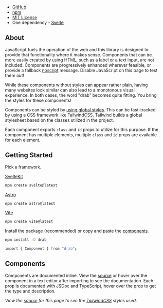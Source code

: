 - [GitHub](https://github.com/rossrobino/drab)
- [npm](https://www.npmjs.com/package/drab)
- [MIT License](https://github.com/rossrobino/drab/blob/main/LICENSE.md)
- One dependency - [Svelte](https://svelte.dev)

## About

JavaScript fuels the operation of the web and this library is designed to provide that functionality where it makes sense. Components that can be more easily created by using HTML, such as a label or a text input, are not included. Components are progressively enhanced wherever feasible, or provide a fallback [noscript](https://developer.mozilla.org/en-US/docs/Web/HTML/Element/noscript) message. Disable JavaScript on this page to test them out!

While these components without styles can appear rather plain, having many websites look similar can also lead to a monotonous visual experience. In both cases, the word "drab" becomes quite fitting. You bring the styles for these components!

Components can be styled by [using global styles](https://joyofcode.xyz/global-styles-in-sveltekit). This can be fast-tracked by using a CSS framework like [TailwindCSS](https://tailwindcss.com/), Tailwind builds a global stylesheet based on the classes utilized in the project.

Each component exports `class` and `id` props to utilize for this purpose. If the component has multiple elements, multiple `class` and `id` props are available for each element.

## Getting Started

Pick a framework.

[SvelteKit](https://kit.svelte.dev)

```bash
npm create svelte@latest
```

[Astro](https://docs.astro.build/en/tutorial/1-setup/2/)

```bash
npm create astro@latest
```

[Vite](https://vitejs.dev/guide/)

```bash
npm create vite@latest
```

Install the package (recommended) or copy and paste the [components](https://github.com/rossrobino/drab/tree/main/src/lib/components).

```bash
npm install -D drab
```

```bash
import { Component } from "drab";
```

## Components

Components are documented inline. View the [source](https://github.com/rossrobino/drab/tree/main/src/lib/components) or hover over the component in a text editor after importing to see the documentation. Each prop is documented with JSDoc and TypeScript, hover over the prop to get the type and description.

_View the [source](https://github.com/rossrobino/drab/blob/main/src/routes/%2Bpage.svelte) for this page to see the [TailwindCSS](https://tailwindcss.com/) styles used._
